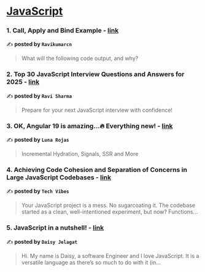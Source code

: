 
<h1><a href=https://medium.com/tag/javascript-development/recommended target="_blank" rel="noopener noreferrer">JavaScript</a></h1>
<h3>1. Call, Apply and Bind Example - <a href="https://medium.com/@ravi17kumar01cn/call-apply-and-bind-example-3fba5761aadb" target="_blank" rel="noopener noreferrer">link</a></h3>

✍️ **posted by `Ravikumarcn`**

<blockquote>What will the following code output, and why?</blockquote>

<h3>2. Top 30 JavaScript Interview Questions and Answers for 2025 - <a href="https://medium.com/@javascriptcentric/top-30-javascript-interview-questions-and-answers-for-2024-7f1e2d1d0638" target="_blank" rel="noopener noreferrer">link</a></h3>

✍️ **posted by `Ravi Sharma`**

<blockquote>Prepare for your next JavaScript interview with confidence!</blockquote>

<h3>3. OK, Angular 19 is amazing…🔥 Everything new! - <a href="https://medium.com/@Luna-Rojas/ok-angular-19-is-amazing-everything-new-1c2d4ae58bdf" target="_blank" rel="noopener noreferrer">link</a></h3>

✍️ **posted by `Luna Rojas`**

<blockquote>Incremental Hydration, Signals, SSR and More</blockquote>

<h3>4. Achieving Code Cohesion and Separation of Concerns in Large JavaScript Codebases - <a href="https://medium.com/tech-vibes/achieving-code-cohesion-and-separation-of-concerns-in-large-javascript-codebases-df6d928ad945" target="_blank" rel="noopener noreferrer">link</a></h3>

✍️ **posted by `Tech Vibes`**

<blockquote>Your JavaScript project is a mess. No sugarcoating it. The codebase started as a clean, well-intentioned experiment, but now? Functions…</blockquote>

<h3>5. JavaScript in a nutshell! - <a href="https://medium.com/@daisyjelagat/javascript-in-a-nutshell-669dab5b6e78" target="_blank" rel="noopener noreferrer">link</a></h3>

✍️ **posted by `Daisy Jelagat`**

<blockquote>Hi. My name is Daisy, a software Engineer and I love JavaScript. It is a versatile language as there’s so much to do with it (in…</blockquote>

